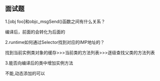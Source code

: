 ## 面试题

1.[obj foo]和objc_msgSend()函数之间有什么关系？

编译后，前面的会转化为后面的

2.runtime如何通过Selector找到对应的IMP地址的？

找到当前实例类对象的缓存>>>当前类的方法列表>>>逐级查找父类的方法列表

3.能否向编译后的类中增加实例方法

不能,动态添加的可以



